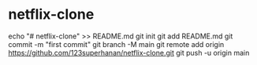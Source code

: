 # netflix-clone
echo "# netflix-clone" >> README.md
git init
git add README.md
git commit -m "first commit"
git branch -M main
git remote add origin https://github.com/123superhanan/netflix-clone.git
git push -u origin main
